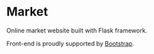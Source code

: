 # Market
Online market website built with Flask framework.

Front-end is proudly supported by [Bootstrap](https://www.example.com](https://getbootstrap.com/docs/5.1/getting-started/introduction/)https://getbootstrap.com/docs/5.1/getting-started/introduction/).
